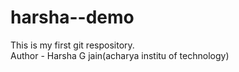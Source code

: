 # harsha--demo
This is my first git respository.
<br>
Author - Harsha G jain(acharya institu of technology)
